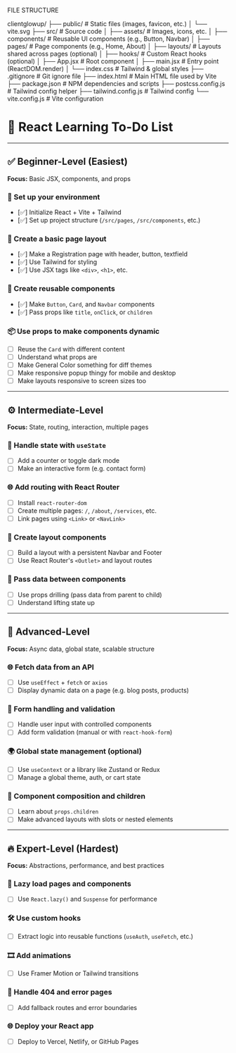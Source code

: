 FILE STRUCTURE

clientglowup/
├── public/                 # Static files (images, favicon, etc.)
│   └── vite.svg
├── src/                    # Source code
│   ├── assets/             # Images, icons, etc.
│   ├── components/         # Reusable UI components (e.g., Button, Navbar)
│   ├── pages/              # Page components (e.g., Home, About)
│   ├── layouts/            # Layouts shared across pages (optional)
│   ├── hooks/              # Custom React hooks (optional)
│   ├── App.jsx             # Root component
│   ├── main.jsx            # Entry point (ReactDOM.render)
│   └── index.css           # Tailwind & global styles
├── .gitignore              # Git ignore file
├── index.html              # Main HTML file used by Vite
├── package.json            # NPM dependencies and scripts
├── postcss.config.js       # Tailwind config helper
├── tailwind.config.js      # Tailwind config
└── vite.config.js          # Vite configuration




# 🧩 React Learning To-Do List

---

## ✅ Beginner-Level (Easiest)  
**Focus:** Basic JSX, components, and props

### 🔧 Set up your environment
- [✅] Initialize React + Vite + Tailwind
- [✅] Set up project structure (`/src/pages`, `/src/components`, etc.)

### 🧱 Create a basic page layout
- [✅] Make a Registration page with header, button, textfield
- [✅] Use Tailwind for styling
- [✅] Use JSX tags like `<div>`, `<h1>`, etc.

### 🧩 Create reusable components
- [✅] Make `Button`, `Card`, and `Navbar` components
- [✅] Pass props like `title`, `onClick`, or `children`

### 📦 Use props to make components dynamic
- [ ] Reuse the `Card` with different content
- [ ] Understand what props are
- [ ] Make General Color something for diff themes
- [ ] Make responsive popup thingy for mobile and desktop
- [ ] Make layouts responsive to screen sizes too

---

## ⚙️ Intermediate-Level  
**Focus:** State, routing, interaction, multiple pages

### 🧠 Handle state with `useState`
- [ ] Add a counter or toggle dark mode
- [ ] Make an interactive form (e.g. contact form)

### 🌐 Add routing with React Router
- [ ] Install `react-router-dom`
- [ ] Create multiple pages: `/`, `/about`, `/services`, etc.
- [ ] Link pages using `<Link>` or `<NavLink>`

### 🧭 Create layout components
- [ ] Build a layout with a persistent Navbar and Footer
- [ ] Use React Router's `<Outlet>` and layout routes

### 🔁 Pass data between components
- [ ] Use props drilling (pass data from parent to child)
- [ ] Understand lifting state up

---

## 🧠 Advanced-Level  
**Focus:** Async data, global state, scalable structure

### 🌐 Fetch data from an API
- [ ] Use `useEffect` + `fetch` or `axios`
- [ ] Display dynamic data on a page (e.g. blog posts, products)

### 📝 Form handling and validation
- [ ] Handle user input with controlled components
- [ ] Add form validation (manual or with `react-hook-form`)

### 🌍 Global state management (optional)
- [ ] Use `useContext` or a library like Zustand or Redux
- [ ] Manage a global theme, auth, or cart state

### 🧩 Component composition and children
- [ ] Learn about `props.children`
- [ ] Make advanced layouts with slots or nested elements

---

## 🔥 Expert-Level (Hardest)  
**Focus:** Abstractions, performance, and best practices

### 🚀 Lazy load pages and components
- [ ] Use `React.lazy()` and `Suspense` for performance

### 🛠 Use custom hooks
- [ ] Extract logic into reusable functions (`useAuth`, `useFetch`, etc.)

### 🎞️ Add animations
- [ ] Use Framer Motion or Tailwind transitions

### 🧱 Handle 404 and error pages
- [ ] Add fallback routes and error boundaries

### 🌐 Deploy your React app
- [ ] Deploy to Vercel, Netlify, or GitHub Pages
